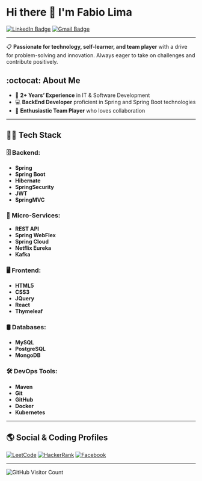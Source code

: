 # Hi there 👋 I'm Fabio Lima

[![LinkedIn Badge](https://img.shields.io/badge/LinkedIn-Connect-blue)](https://www.linkedin.com/in/fabiosoaresdelima/)
[![Gmail Badge](https://img.shields.io/badge/Email-Contact-red)](mailto:fabiosdl85@gmail.com)

---

📋 **Passionate for technology, self-learner, and team player** with a drive for problem-solving and innovation. Always eager to take on challenges and contribute positively.

## :octocat: About Me
- 💼 **2+ Years’ Experience** in IT & Software Development
- 💻 **BackEnd Developer** proficient in Spring and Spring Boot technologies
- 🤝 **Enthusiastic Team Player** who loves collaboration

---

## 👨‍💻 Tech Stack

### 🗄️ Backend:
- **Spring**
- **Spring Boot**
- **Hibernate**
- **SpringSecurity**
- **JWT**
- **SpringMVC**

### 🎡 Micro-Services:
- **REST API**
- **Spring WebFlex**
- **Spring Cloud**
- **Netflix Eureka**
- **Kafka**

### 🖥 Frontend:
- **HTML5**
- **CSS3**
- **JQuery**
- **React**
- **Thymeleaf**

### 🛢️ Databases:
- **MySQL**
- **PostgreSQL**
- **MongoDB**

### 🛠️ DevOps Tools:
- **Maven**
- **Git**
- **GitHub**
- **Docker**
- **Kubernetes**



---

## 🌎 Social & Coding Profiles
[![LeetCode](https://img.shields.io/badge/LeetCode-Profile-orange)](https://leetcode.com/your-profile)
[![HackerRank](https://img.shields.io/badge/HackerRank-Profile-green)](https://www.hackerrank.com/your-profile)
[![Facebook](https://img.shields.io/badge/Facebook-Profile-blue)](https://facebook.com/your-profile)

---

![GitHub Visitor Count](https://komarev.com/ghpvc/?username=Fabiosdl&label=Profile+Views&color=blue)



<!--
**Fabiosdl/Fabiosdl** is a ✨ _special_ ✨ repository because its `README.md` (this file) appears on your GitHub profile.

Here are some ideas to get you started:

- 🔭 I’m currently working on ...
- 🌱 I’m currently learning ...
- 👯 I’m looking to collaborate on ...
- 🤔 I’m looking for help with ...
- 💬 Ask me about ...
- 📫 How to reach me: ...
- 😄 Pronouns: ...
- ⚡ Fun fact: ...
-->
